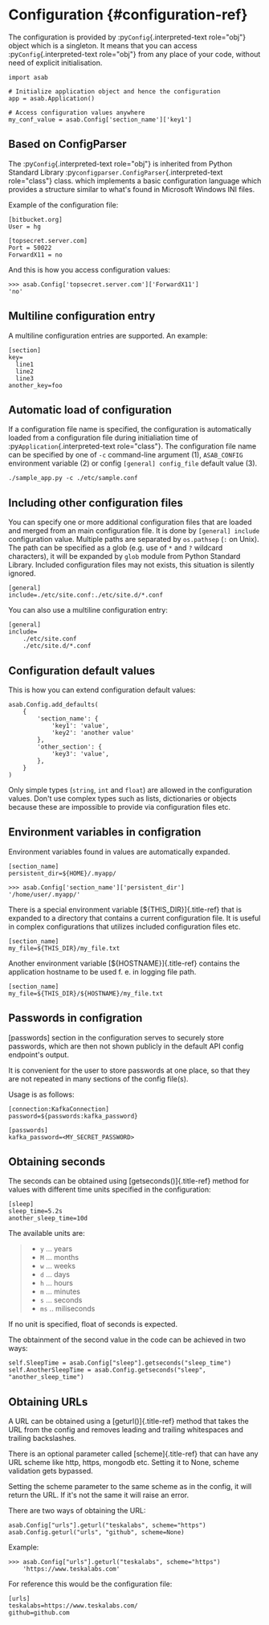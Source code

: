 Configuration {#configuration-ref}
=============

The configuration is provided by :py`Config`{.interpreted-text
role="obj"} object which is a singleton. It means that you can access
:py`Config`{.interpreted-text role="obj"} from any place of your code,
without need of explicit initialisation.

``` {.python}
import asab

# Initialize application object and hence the configuration
app = asab.Application()

# Access configuration values anywhere
my_conf_value = asab.Config['section_name']['key1']
```

Based on ConfigParser
---------------------

The :py`Config`{.interpreted-text role="obj"} is inherited from Python
Standard Library :py`configparser.ConfigParser`{.interpreted-text
role="class"} class. which implements a basic configuration language
which provides a structure similar to what's found in Microsoft Windows
INI files.

Example of the configuration file:

``` {.ini}
[bitbucket.org]
User = hg

[topsecret.server.com]
Port = 50022
ForwardX11 = no
```

And this is how you access configuration values:

``` {.python}
>>> asab.Config['topsecret.server.com']['ForwardX11']
'no'
```

Multiline configuration entry
-----------------------------

A multiline configuration entries are supported. An example:

``` {.ini}
[section]
key=
  line1
  line2
  line3
another_key=foo
```

Automatic load of configuration
-------------------------------

If a configuration file name is specified, the configuration is
automatically loaded from a configuration file during initialiation time
of :py`Application`{.interpreted-text role="class"}. The configuration
file name can be specified by one of `-c` command-line argument (1),
`ASAB_CONFIG` environment variable (2) or config `[general] config_file`
default value (3).

``` {.shell}
./sample_app.py -c ./etc/sample.conf
```

Including other configuration files
-----------------------------------

You can specify one or more additional configuration files that are
loaded and merged from an main configuration file. It is done by
`[general] include` configuration value. Multiple paths are separated by
`os.pathsep` (`:` on Unix). The path can be specified as a glob (e.g.
use of `*` and `?` wildcard characters), it will be expanded by `glob`
module from Python Standard Library. Included configuration files may
not exists, this situation is silently ignored.

``` {.ini}
[general]
include=./etc/site.conf:./etc/site.d/*.conf
```

You can also use a multiline configuration entry:

``` {.ini}
[general]
include=
    ./etc/site.conf
    ./etc/site.d/*.conf
```

Configuration default values
----------------------------

This is how you can extend configuration default values:

``` {.python}
asab.Config.add_defaults(
    {
        'section_name': {
            'key1': 'value',
            'key2': 'another value'
        },
        'other_section': {
            'key3': 'value',
        },
    }
)
```

Only simple types (`string`, `int` and `float`) are allowed in the
configuration values. Don\'t use complex types such as lists,
dictionaries or objects because these are impossible to provide via
configuration files etc.

Environment variables in configration
-------------------------------------

Environment variables found in values are automatically expanded.

``` {.ini}
[section_name]
persistent_dir=${HOME}/.myapp/
```

``` {.python}
>>> asab.Config['section_name']['persistent_dir']
'/home/user/.myapp/'
```

There is a special environment variable [\${THIS\_DIR}]{.title-ref} that
is expanded to a directory that contains a current configuration file.
It is useful in complex configurations that utilizes included
configuration files etc.

``` {.ini}
[section_name]
my_file=${THIS_DIR}/my_file.txt
```

Another environment variable [\${HOSTNAME}]{.title-ref} contains the
application hostname to be used f. e. in logging file path.

``` {.ini}
[section_name]
my_file=${THIS_DIR}/${HOSTNAME}/my_file.txt
```

Passwords in configration
-------------------------

\[passwords\] section in the configuration serves to securely store
passwords, which are then not shown publicly in the default API config
endpoint\'s output.

It is convenient for the user to store passwords at one place, so that
they are not repeated in many sections of the config file(s).

Usage is as follows:

``` {.ini}
[connection:KafkaConnection]
password=${passwords:kafka_password}

[passwords]
kafka_password=<MY_SECRET_PASSWORD>
```

Obtaining seconds
-----------------

The seconds can be obtained using [getseconds()]{.title-ref} method for
values with different time units specified in the configuration:

``` {.ini}
[sleep]
sleep_time=5.2s
another_sleep_time=10d
```

The available units are:

> -   `y` \... years
> -   `M` \... months
> -   `w` \... weeks
> -   `d` \... days
> -   `h` \... hours
> -   `m` \... minutes
> -   `s` \... seconds
> -   `ms` .. miliseconds

If no unit is specified, float of seconds is expected.

The obtainment of the second value in the code can be achieved in two
ways:

``` {.python}
self.SleepTime = asab.Config["sleep"].getseconds("sleep_time")
self.AnotherSleepTime = asab.Config.getseconds("sleep", "another_sleep_time")
```

Obtaining URLs
--------------

A URL can be obtained using a [geturl()]{.title-ref} method that takes
the URL from the config and removes leading and trailing whitespaces and
trailing backslashes.

There is an optional parameter called [scheme]{.title-ref} that can have
any URL scheme like http, https, mongodb etc. Setting it to None, scheme
validation gets bypassed.

Setting the scheme parameter to the same scheme as in the config, it
will return the URL. If it\'s not the same it will raise an error.

There are two ways of obtaining the URL:

``` {.py}
asab.Config["urls"].geturl("teskalabs", scheme="https")
asab.Config.geturl("urls", "github", scheme=None)
```

Example:

``` {.python}
>>> asab.Config["urls"].geturl("teskalabs", scheme="https")
    'https://www.teskalabs.com'
```

For reference this would be the configuration file:

``` {.ini}
[urls]
teskalabs=https://www.teskalabs.com/
github=github.com
```
